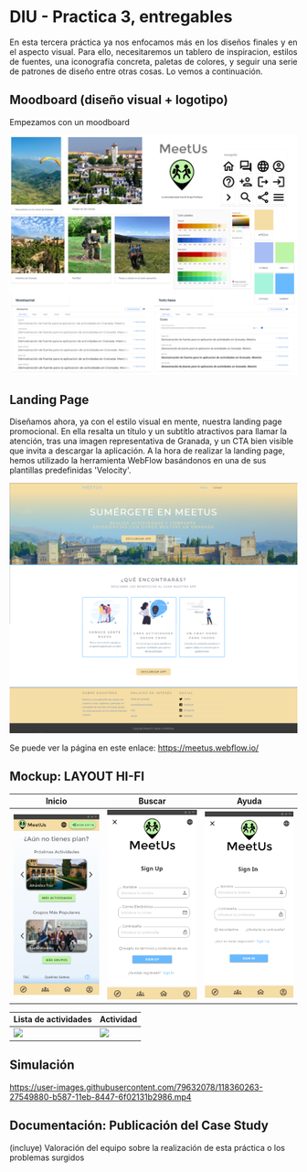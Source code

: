 # DIU - Practica 3, entregables
<p align="justify"> En esta tercera práctica ya nos enfocamos más en los diseños finales y en el aspecto visual. Para ello, necesitaremos un tablero de inspiracion, estilos de fuentes, una iconografía concreta, paletas de colores, y seguir una serie de patrones de diseño entre otras cosas. Lo vemos a continuación. </p> 


## Moodboard (diseño visual + logotipo)   
<p align="justify"> Empezamos con un moodboard </p> 

![Moodboard](Imagenes/moodboard.PNG)


## Landing Page
Diseñamos ahora, ya con el estilo visual en mente, nuestra landing page promocional. En ella resalta un título y un subtítlo atractivos para llamar la atención, tras una imagen representativa de Granada, y un CTA bien visible que invita a descargar la aplicación. A la hora de realizar la landing page, hemos utilizado la herramienta WebFlow basándonos en una de sus plantillas predefinidas 'Velocity'.

![Landing_Page](Imagenes/landing_page.png)

Se puede ver la página en este enlace:
https://meetus.webflow.io/


## Mockup: LAYOUT HI-FI

|  Inicio | Buscar |  Ayuda |
|---|---|---|
| ![](Imagenes/Portada.png)  | ![](Imagenes/SignUp.png)  | ![](Imagenes/SignIn.png)  |

|  Lista de actividades | Actividad  |
|---|---|
| ![](img/layout4.png)  | ![](img/layout5.png)  |

## Simulación


https://user-images.githubusercontent.com/79632078/118360263-27549880-b587-11eb-8447-6f02131b2986.mp4



## Documentación: Publicación del Case Study


(incluye) Valoración del equipo sobre la realización de esta práctica o los problemas surgidos
 
